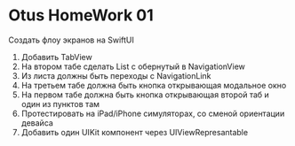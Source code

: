 # Otus HomeWork 01
Создать флоу экранов на SwiftUI
<ol>
  <li>Добавить TabView</li>
  <li>На втором табе сделать List с обернутый в NavigationView</li>
  <li>Из листа должны быть переходы с NavigationLink</li>
  <li>На третьем табе должна быть кнопка открывающая модальное окно</li>
  <li>На первом табе должна быть кнопка открывающая второй таб и один из пунктов там</li>
  <li>Протестировать на iPad/iPhone симуляторах, со сменой ориентации девайса</li>
  <li>Добавить один UIKit компонент через UIViewRepresantable</li>
</ol>
